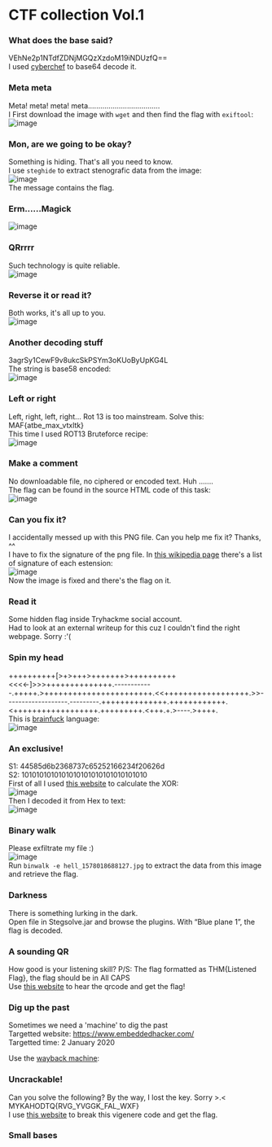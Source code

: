 # CTF collection Vol.1

### What does the base said?
VEhNe2p1NTdfZDNjMGQzXzdoM19iNDUzfQ==<br />
I used [cyberchef](https://cyberchef.org/) to base64 decode it.

### Meta meta
Meta! meta! meta! meta...................................<br />
I First download the image with `wget` and then find the flag with `exiftool`:<br />
![image](https://github.com/user-attachments/assets/3f989e17-ba12-4595-926a-73a1838fef7c)<br />

### Mon, are we going to be okay?
Something is hiding. That's all you need to know.<br />
I use `steghide` to extract stenografic data from the image:<br />
![image](https://github.com/user-attachments/assets/15614384-f9fd-4cb9-b117-64452c1105e7)<br />
The message contains the flag.

### Erm......Magick
![image](https://github.com/user-attachments/assets/f7dbd828-9158-420a-8ca0-6c3442c7affe)<br />

### QRrrrr
Such technology is quite reliable.<br />
![image](https://github.com/user-attachments/assets/f0ff4520-c3a7-4823-8e7c-26a66b25f8e9)<br />

### Reverse it or read it?
Both works, it's all up to you.<br />
![image](https://github.com/user-attachments/assets/3bfd43c3-7ecb-42ba-ace1-3d78212db570)<br />

### Another decoding stuff
3agrSy1CewF9v8ukcSkPSYm3oKUoByUpKG4L<br />
The string is base58 encoded:<br />
![image](https://github.com/user-attachments/assets/894131ef-23f9-4828-ad70-5bf0c0ed5067)<br />

### Left or right 
Left, right, left, right... Rot 13 is too mainstream. Solve this: MAF{atbe_max_vtxltk}<br />
This time I used ROT13 Bruteforce recipe:<br />
![image](https://github.com/user-attachments/assets/ba3071d1-83d8-406c-82c7-3e199b8c8484)<br />

### Make a comment
No downloadable file, no ciphered or encoded text. Huh .......<br />
The flag can be found in the source HTML code of this task:<br />
![image](https://github.com/user-attachments/assets/782e17d4-8c06-41cc-85ca-f9fcea72903e)<br />

### Can you fix it?
I accidentally messed up with this PNG file. Can you help me fix it? Thanks, ^^<br />
I have to fix the signature of the png file. In [this wikipedia page](https://en.wikipedia.org/wiki/List_of_file_signatures) there's a list of signature of each estension:<br />
![image](https://github.com/user-attachments/assets/c283ed6b-e1d0-4cc6-b161-69be2631057d)<br />
Now the image is fixed and there's the flag on it.

### Read it
Some hidden flag inside Tryhackme social account.<br />
Had to look at an external writeup for this cuz I couldn't find the right webpage. Sorry :'(

### Spin my head
++++++++++[>+>+++>+++++++>++++++++++<<<<-]>>>++++++++++++++.------------.+++++.>+++++++++++++++++++++++.<<++++++++++++++++++.>>-------------------.---------.++++++++++++++.++++++++++++.<++++++++++++++++++.+++++++++.<+++.+.>----.>++++.<br />
This is [brainfuck](https://www.dcode.fr/brainfuck-language) language:<br />
![image](https://github.com/user-attachments/assets/4d8a92a1-e88c-490c-b32f-fdec06bbd47e)<br />

### An exclusive!
S1: 44585d6b2368737c65252166234f20626d<br />
S2: 1010101010101010101010101010101010<br />
First of all I used [this website](https://xor.pw/#) to calculate the XOR:<br />
![image](https://github.com/user-attachments/assets/c1a21ea3-693d-4b6e-b199-8453bf735738)<br />
Then I decoded it from Hex to text:<br />
![image](https://github.com/user-attachments/assets/da853345-1d32-462f-9165-f28eba27f485)<br />

### Binary walk
Please exfiltrate my file :)<br />
![image](https://github.com/user-attachments/assets/f8b1a835-1687-424e-88e8-58d14738c15d)<br />
Run `binwalk -e hell_1578018688127.jpg` to extract the data from this image and retrieve the flag.

### Darkness
There is something lurking in the dark. <br />
Open file in Stegsolve.jar and browse the plugins. With “Blue plane 1”, the flag is decoded.

### A sounding QR
How good is your listening skill? P/S: The flag formatted as THM{Listened Flag}, the flag should be in All CAPS<br />
Use [this website](https://soundcloud.com/user-86667759/thm-ctf-vol1) to hear the qrcode and get the flag!

### Dig up the past
Sometimes we need a 'machine' to dig the past <br />
Targetted website: https://www.embeddedhacker.com/ <br />
Targetted time: 2 January 2020 <br />

Use the [wayback machine](https://web.archive.org/web/20200102131252/https://www.embeddedhacker.com):

### Uncrackable!
Can you solve the following? By the way, I lost the key. Sorry >.< MYKAHODTQ{RVG_YVGGK_FAL_WXF}<br />
I use [this website](https://www.guballa.de/vigenere-solver) to break this vigenere code and get the flag.

### Small bases


### 

### 
